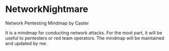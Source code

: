 # NetworkNightmare
Network Pentesting Mindmap by Caster

It is a mindmap for conducting network attacks. For the most part, it will be useful to pentesters or red team operators.
The mindmap will be maintained and updated by me.
